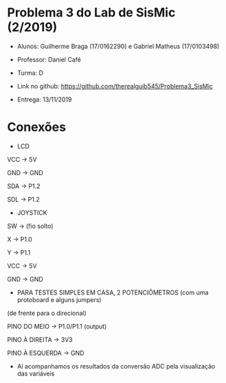 # Problema 3 do Lab de SisMic (2/2019)

 * Alunos: Guilherme Braga (17/0162290) e Gabriel Matheus (17/0103498)
 
 * Professor: Daniel Café
 
 * Turma: D
 
 * Link no github: https://github.com/therealguib545/Problema3_SisMic
 
 * Entrega: 13/11/2019
 

# Conexões

* LCD

VCC -> 5V

GND -> GND

SDA -> P1.2

SDL -> P1.2


* JOYSTICK

SW -> (fio solto)

X -> P1.0

Y -> P1.1

VCC -> 5V

GND -> GND


* PARA TESTES SIMPLES EM CASA, 2 POTENCIÔMETROS (com uma protoboard e alguns jumpers)

(de frente para o direcional)

PINO DO MEIO -> P1.0/P1.1 (output)

PINO À DIREITA -> 3V3

PINO À ESQUERDA -> GND

* Aí acompanhamos os resultados da conversão ADC pela visualização das variáveis


